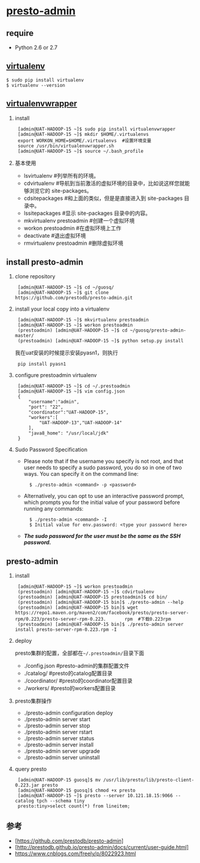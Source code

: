 # [presto-admin](https://github.com/prestodb/presto-admin)

## require

* Python 2.6 or 2.7

## [virtualenv](https://www.cnblogs.com/freely/p/8022923.html)

    $ sudo pip install virtualenv
    $ virtualenv --version

## [virtualenvwrapper](https://www.cnblogs.com/freely/p/8022923.html)

1. install 

        [admin@UAT-HADOOP-15 ~]$ sudo pip install virtualenvwrapper
        [admin@UAT-HADOOP-15 ~]$ mkdir $HOME/.virtualenvs
        export WORKON_HOME=$HOME/.virtualenvs  #设置环境变量
        source /usr/bin/virtualenvwrapper.sh
        [admin@UAT-HADOOP-15 ~]$ source ~/.bash_profile

2. 基本使用
    * lsvirtualenv              #列举所有的环境。
    * cdvirtualenv              #导航到当前激活的虚拟环境的目录中，比如说这样您就能够浏览它的 site-packages。
    * cdsitepackages            #和上面的类似，但是是直接进入到 site-packages 目录中。
    * lssitepackages            #显示 site-packages 目录中的内容。
    * mkvirtualenv prestoadmin  #创建一个虚拟环境
    * workon prestoadmin        #在虚拟环境上工作
    * deactivate                #退出虚拟环境
    * rmvirtualenv prestoadmin  #删除虚拟环境

## install presto-admin

1. clone repository

        [admin@UAT-HADOOP-15 ~]$ cd ~/guosq/
        [admin@UAT-HADOOP-15 ~]$ git clone https://github.com/prestodb/presto-admin.git

2. install your local copy into a virtualenv

        [admin@UAT-HADOOP-15 ~]$ mkvirtualenv prestoadmin
        [admin@UAT-HADOOP-15 ~]$ workon prestoadmin
        (prestoadmin) [admin@UAT-HADOOP-15 ~]$ cd ~/guosq/presto-admin-master/
        (prestoadmin) [admin@UAT-HADOOP-15 ~]$ python setup.py install
    我在uat安装的时候提示安装pyasn1，则执行
    
        pip install pyasn1

3. configure prestoadmin virtualenv

        [admin@UAT-HADOOP-15 ~]$ cd ~/.prestoadmin
        [admin@UAT-HADOOP-15 ~]$ vim config.json
        {
            "username":"admin",
            "port": "22",
            "coordinator":"UAT-HADOOP-15",
            "workers":[
                "UAT-HADOOP-13","UAT-HADOOP-14"
            ],
            "java8_home": "/usr/local/jdk"
        }

4. Sudo Password Specification

    * Please note that if the username you specify is not root, and that user needs to specify a sudo password, you do so in one of two ways. You can specify it on the command line:    

            $ ./presto-admin <command> -p <password>    

    * Alternatively, you can opt to use an interactive password prompt, which prompts you for the initial value of your password before running any commands:    

            $ ./presto-admin <command> -I
            $ Initial value for env.password: <type your password here>    

    * ***The sudo password for the user must be the same as the SSH password.***

## presto-admin

1. install

        [admin@UAT-HADOOP-15 ~]$ workon prestoadmin
        (prestoadmin) [admin@UAT-HADOOP-15 ~]$ cdvirtualenv
        (prestoadmin) [admin@UAT-HADOOP-15 prestoadmin]$ cd bin/
        (prestoadmin) [admin@UAT-HADOOP-15 bin]$ ./presto-admin --help
        (prestoadmin) [admin@UAT-HADOOP-15 bin]$ wget https://repo1.maven.org/maven2/com/facebook/presto/presto-server-rpm/0.223/presto-server-rpm-0.223.       rpm  #下载0.223rpm
        (prestoadmin) [admin@UAT-HADOOP-15 bin]$ ./presto-admin server install presto-server-rpm-0.223.rpm -I

2. deploy

    presto集群的配置，全部都在`~/.prestoadmin/`目录下面

    * ./config.json    #presto-admin的集群配置文件
    * ./catalog/       #presto的catalog配置目录
    * ./coordinator/   #presto的coordinator配置目录
    * ./workers/       #presto的workers配置目录

3. presto集群操作

    * ./presto-admin configuration deploy
    * ./presto-admin server start
    * ./presto-admin server stop
    * ./presto-admin server rstart
    * ./presto-admin server status
    * ./presto-admin server install
    * ./presto-admin server upgrade
    * ./presto-admin server uninstall

4. query presto

        [admin@UAT-HADOOP-15 guosq]$ mv /usr/lib/presto/lib/presto-client-0.223.jar presto
        [admin@UAT-HADOOP-15 guosq]$ chmod +x presto
        [admin@UAT-HADOOP-15 ~]$ presto --server 10.121.18.15:9066 --catalog tpch --schema tiny
        presto:tiny>select count(*) from lineitem;

## 参考

* [https://github.com/prestodb/presto-admin]
* [http://prestodb.github.io/presto-admin/docs/current/user-guide.html]
* https://www.cnblogs.com/freely/p/8022923.html
